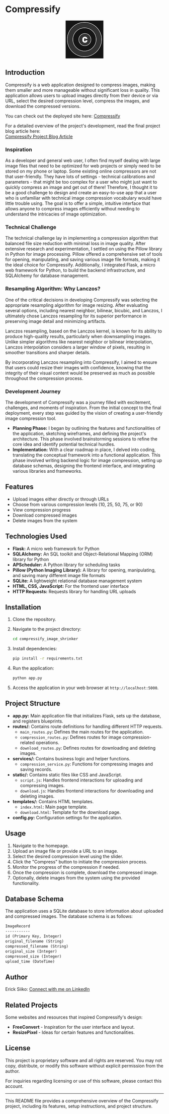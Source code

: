 # Compressify


<p align="center">
  <img src="static/images/form_logo.png" alt="Compressify-logo"/>
</p>


## Introduction
Compressify is a web application designed to compress images, making them smaller and more manageable without significant loss in quality. This application allows users to upload images directly from their device or via URL, select the desired compression level, compress the images, and download the compressed versions.

You can check out the deployed site here: [Compressify](https://compressify.onrender.com/)

For a detailed overview of the project's development, read the final project blog article here:  
[Compressify Project Blog Article](link-to-blog-article)

### Inspiration

As a developer and general web user, I often find myself dealing with large image files that need to be optimized for web projects or simply need to be stored on my phone or laptop. Some existing online compressors are not that user-friendly. They have lots of settings - technical calibrations and parameters - that might be too complex for a user who might just want to quickly compress an image and get out of there! Therefore, I thought it to be a good challenge to design and create an easy-to-use app that a user who is unfamiliar with technical image compression vocabulary would have little trouble using. The goal is to offer a simple, intuitive interface that allows anyone to compress images efficiently without needing to understand the intricacies of image optimization.

### Technical Challenge

The technical challenge lay in implementing a compression algorithm that balanced file size reduction with minimal loss in image quality. After extensive research and experimentation, I settled on using the Pillow library in Python for image processing. Pillow offered a comprehensive set of tools for opening, manipulating, and saving various image file formats, making it the ideal choice for Compressify. Additionally, I integrated Flask, a micro web framework for Python, to build the backend infrastructure, and SQLAlchemy for database management.

### Resampling Algorithm: Why Lanczos?
One of the critical decisions in developing Compressify was selecting the appropriate resampling algorithm for image resizing. After evaluating several options, including nearest neighbor, bilinear, bicubic, and Lanczos, I ultimately chose Lanczos resampling for its superior performance in preserving image detail and minimizing artifacts.

Lanczos resampling, based on the Lanczos kernel, is known for its ability to produce high-quality results, particularly when downsampling images. Unlike simpler algorithms like nearest neighbor or bilinear interpolation, Lanczos interpolation considers a larger window of pixels, resulting in smoother transitions and sharper details.

By incorporating Lanczos resampling into Compressify, I aimed to ensure that users could resize their images with confidence, knowing that the integrity of their visual content would be preserved as much as possible throughout the compression process.

### Development Journey

The development of Compressify was a journey filled with excitement, challenges, and moments of inspiration. From the initial concept to the final deployment, every step was guided by the vision of creating a user-friendly image compression tool.

- **Planning Phase:** I began by outlining the features and functionalities of the application, sketching wireframes, and defining the project's architecture. This phase involved brainstorming sessions to refine the core idea and identify potential technical hurdles.
- **Implementation:** With a clear roadmap in place, I delved into coding, translating the conceptual framework into a functional application. This phase involved writing backend logic for image compression, setting up database schemas, designing the frontend interface, and integrating various libraries and frameworks.


## Features

- Upload images either directly or through URLs
- Choose from various compression levels (10, 25, 50, 75, or 90)
- View compression progress
- Download compressed images
- Delete images from the system


## Technologies Used

- **Flask:** A micro web framework for Python
- **SQLAlchemy:** An SQL toolkit and Object-Relational Mapping (ORM) library for Python
- **APScheduler:** A Python library for scheduling tasks
- **Pillow (Python Imaging Library):** A library for opening, manipulating, and saving many different image file formats
- **SQLite:** A lightweight relational database management system
- **HTML, CSS, JavaScript:** For the frontend user interface
- **HTTP Requests:** Requests library for handling URL uploads


## Installation

1. Clone the repository.

2. Navigate to the project directory:

    ```bash
    cd compressify_image_shrinker
    ```

3. Install dependencies:

    ```bash
    pip install -r requirements.txt
    ```

4. Run the application:

    ```bash
    python app.py
    ```

5. Access the application in your web browser at `http://localhost:5000`.


## Project Structure

- **app.py:** Main application file that initializes Flask, sets up the database, and registers blueprints.
- **routes/:** Contains route definitions for handling different HTTP requests.
    - `main_routes.py`: Defines the main routes for the application.
    - `compression_routes.py`: Defines routes for image compression-related operations.
    - `download_routes.py`: Defines routes for downloading and deleting images.
- **services/:** Contains business logic and helper functions.
    - `compression_service.py`: Functions for compressing images and saving records.
- **static/:** Contains static files like CSS and JavaScript.
    - `script.js`: Handles frontend interactions for uploading and compressing images.
    - `download.js`: Handles frontend interactions for downloading and deleting images.
- **templates/:** Contains HTML templates.
    - `index.html`: Main page template.
    - `download.html`: Template for the download page.
- **config.py:** Configuration settings for the application.


## Usage

1. Navigate to the homepage.
2. Upload an image file or provide a URL to an image.
3. Select the desired compression level using the slider.
4. Click the "Compress" button to initiate the compression process.
5. Monitor the progress of the compression if needed.
6. Once the compression is complete, download the compressed image.
7. Optionally, delete images from the system using the provided functionality.


## Database Schema

The application uses a SQLite database to store information about uploaded and compressed images. The database schema is as follows:

    ImageRecord
    -----------
    id (Primary Key, Integer)
    original_filename (String)
    compressed_filename (String)
    original_size (Integer)
    compressed_size (Integer)
    upload_time (DateTime)


## Author

Erick Siiko: [Connect with me on LinkedIn](https://www.linkedin.com/in/siiko/)


## Related Projects

Some websites and resources that inspired Compressify's design:

- **FreeConvert** - Inspiration for the user interface and layout.
- **ResizePixel** - Ideas for certain features and functionalities.


## License

This project is proprietary software and all rights are reserved. You may not copy, distribute, or modify this software without explicit permission from the author.

For inquiries regarding licensing or use of this software, please contact this account.


---

This README file provides a comprehensive overview of the Compressify project, including its features, setup instructions, and project structure.
